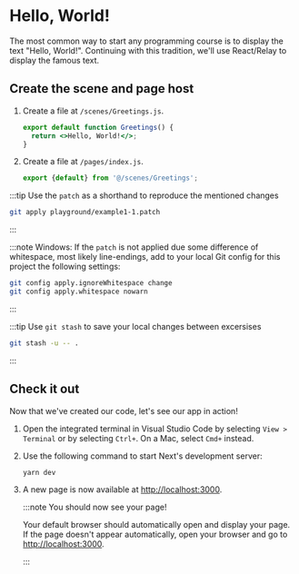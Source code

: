 # Hello, World!

The most common way to start any programming course is to display the text "Hello, World!". Continuing with this tradition, we'll use React/Relay to display the famous text.

## Create the scene and page host

1. Create a file at `/scenes/Greetings.js`.

   ```jsx title="@/scenes/Greetings.js"
   export default function Greetings() {
     return <>Hello, World!</>;
   }
   ```

1. Create a file at `/pages/index.js`.

   ```jsx title="@/pages/index.js"
   export {default} from '@/scenes/Greetings';
   ```

:::tip Use the `patch` as a shorthand to reproduce the mentioned changes

```sh
git apply playground/example1-1.patch
```

:::

:::note Windows: If the `patch` is not applied due some difference of whitespace, most likely line-endings, add to your local Git config for this project the following settings:

```sh
git config apply.ignoreWhitespace change
git config apply.whitespace nowarn
```

:::

:::tip Use `git stash` to save your local changes between excersises

```sh
git stash -u -- .
```

:::

## Check it out

Now that we've created our code, let's see our app in action!

1. Open the integrated terminal in Visual Studio Code by selecting `View > Terminal` or by selecting `Ctrl+`. On a Mac, select `Cmd+` instead.

1. Use the following command to start Next's development server:

   ```sh
   yarn dev
   ```

1. A new page is now available at [http://localhost:3000](http://localhost:3000).

   :::note You should now see your page!

   Your default browser should automatically open and display your page. If the page doesn't appear automatically, open your browser and go to [http://localhost:3000](http://localhost:3000).

   :::
